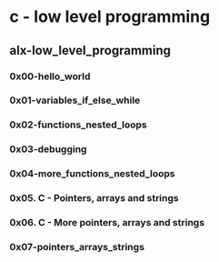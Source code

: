 # c - low level programming
## alx-low_level_programming
### 0x00-hello_world
### 0x01-variables_if_else_while
### 0x02-functions_nested_loops
### 0x03-debugging
### 0x04-more_functions_nested_loops
### 0x05. C - Pointers, arrays and strings
### 0x06. C - More pointers, arrays and strings
### 0x07-pointers_arrays_strings 
